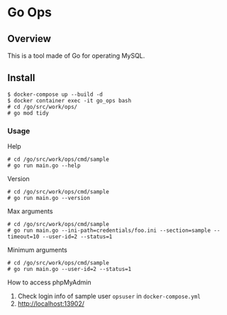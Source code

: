 # Go Ops

## Overview
This is a tool made of Go for operating MySQL.

## Install
```shell
$ docker-compose up --build -d
$ docker container exec -it go_ops bash
# cd /go/src/work/ops/
# go mod tidy
```

### Usage
Help
```shell
# cd /go/src/work/ops/cmd/sample
# go run main.go --help
```

Version
```shell
# cd /go/src/work/ops/cmd/sample
# go run main.go --version
```

Max arguments
```shell
# cd /go/src/work/ops/cmd/sample
# go run main.go --ini-path=credentials/foo.ini --section=sample --timeout=10 --user-id=2 --status=1
```
Minimum arguments
```shell
# cd /go/src/work/ops/cmd/sample
# go run main.go --user-id=2 --status=1
```

How to access phpMyAdmin
1. Check login info of sample user `opsuser` in `docker-compose.yml`
2. [http://localhost:13902/](http://localhost:13902/)
